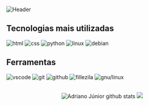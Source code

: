 
![Header](https://raw.githubusercontent.com/drianojr/drianojr/main/files/banner.png)

## Tecnologias mais utilizadas

<img src="https://img.shields.io/badge/HTML5-E34F26?style=for-the-badge&logo=html5&logoColor=white" alt="html">
<img src="https://img.shields.io/badge/CSS3-1572B6?style=for-the-badge&logo=css3&logoColor=white" alt="css">
<img src="https://img.shields.io/badge/Python-3776AB?style=for-the-badge&logo=python&logoColor=white" alt="python">
<img src="https://img.shields.io/badge/LINUX-f7b30b?style=for-the-badge&logo=linux&logoColor=black" alt="linux">
<img src="https://img.shields.io/badge/debian-d81258?style=for-the-badge&logo=debian&logoColor=1f0809" alt="debian">



## Ferramentas
<div style="display: inline-block">
<img src="https://img.shields.io/badge/vscode-0076c6?style=for-the-badge&logo=visual-studio-code&logoColor=white" alt="vscode">
<img src="https://img.shields.io/badge/GIT-E44C30?style=for-the-badge&logo=git&logoColor=white" alt="git">
<img src="https://img.shields.io/badge/GitHub-100000?style=for-the-badge&logo=github&logoColor=white" alt="github">
<img src="https://img.shields.io/badge/FileZilla-b80000?style=for-the-badge&logo=FileZilla&logoColor=white" alt="fillezila">
<img src="https://img.shields.io/badge/GNU/LINUX-557f90?style=for-the-badge&logo=gnu&logoColor=white" alt="gnu/linux">

</div></br>
</div>
</br>

<p align="center">
  <img src="https://github-readme-stats.vercel.app/api?username=drianojr&show_icons=true&count_private=true&hide_border=true&title_color=6C757D&icon_color=6C757D&text_color=6C757D&bg_color=0d1117" alt="Adriano Júnior github stats"/>
  <img src="https://github-readme-stats.vercel.app/api/top-langs/?username=drianojr&layout=compact&hide_border=true&title_color=6C757D&text_color=6C757D&bg_color=0d1117"/>              
</p></br>
